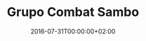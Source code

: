 ---
key: combat-sambo
title: Grupo Combat Sambo
date: 2016-07-31T00:00:00+02:00
image: /media/grupo-combat-sambo.jpg
---